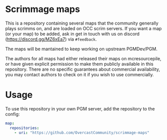 # Scrimmage maps

This is a repository containing several maps that the community generally plays scrimms on, and are loaded on OCC scrim servers.
If you want a map (or your map) to be added, ask in get in touch with us on discord (https://discord.gg/MZ6xEa7) via `#feedback`.

The maps will be mantained to keep working on upstream PGMDev/PGM.

The authors for all maps had either released their maps on mcresourcepile, or have given explicit permission to make them publicly available in this repository.
There are no specific guarantees about commercial availability, you may contact authors to check on it if you wish to use commercially.

# Usage

To use this repository in your own PGM server, add the repository to the config:

```yml
map:
  repositories:
    - uri: "https://github.com/OvercastCommunity/scrimmage-maps"	
```

